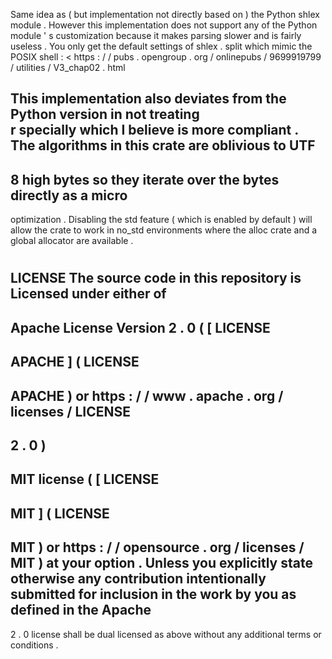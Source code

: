 Same
idea
as
(
but
implementation
not
directly
based
on
)
the
Python
shlex
module
.
However
this
implementation
does
not
support
any
of
the
Python
module
'
s
customization
because
it
makes
parsing
slower
and
is
fairly
useless
.
You
only
get
the
default
settings
of
shlex
.
split
which
mimic
the
POSIX
shell
:
<
https
:
/
/
pubs
.
opengroup
.
org
/
onlinepubs
/
9699919799
/
utilities
/
V3_chap02
.
html
>
This
implementation
also
deviates
from
the
Python
version
in
not
treating
\
r
specially
which
I
believe
is
more
compliant
.
The
algorithms
in
this
crate
are
oblivious
to
UTF
-
8
high
bytes
so
they
iterate
over
the
bytes
directly
as
a
micro
-
optimization
.
Disabling
the
std
feature
(
which
is
enabled
by
default
)
will
allow
the
crate
to
work
in
no_std
environments
where
the
alloc
crate
and
a
global
allocator
are
available
.
#
LICENSE
The
source
code
in
this
repository
is
Licensed
under
either
of
-
Apache
License
Version
2
.
0
(
[
LICENSE
-
APACHE
]
(
LICENSE
-
APACHE
)
or
https
:
/
/
www
.
apache
.
org
/
licenses
/
LICENSE
-
2
.
0
)
-
MIT
license
(
[
LICENSE
-
MIT
]
(
LICENSE
-
MIT
)
or
https
:
/
/
opensource
.
org
/
licenses
/
MIT
)
at
your
option
.
Unless
you
explicitly
state
otherwise
any
contribution
intentionally
submitted
for
inclusion
in
the
work
by
you
as
defined
in
the
Apache
-
2
.
0
license
shall
be
dual
licensed
as
above
without
any
additional
terms
or
conditions
.
